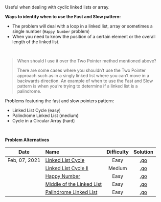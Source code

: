 Useful when dealing with cyclic linked lists or array.

**Ways to identify when to use the Fast and Slow pattern:**

- The problem will deal with a loop in a linked list, array or sometimes a single number (`Happy Number` problem)
- When you need to know the position of a certain element or the overall length of the linked list.

<br/>

> When should I use it over the Two Pointer method mentioned above?  
> 
> There are some cases where you shouldn’t use the Two Pointer approach such as in a singly linked list where you can’t move in a backwards direction. An example of when to use the Fast and Slow pattern is when you’re trying to determine if a linked list is a palindrome.  

Problems featuring the fast and slow pointers pattern:  
- Linked List Cycle (easy)
- Palindrome Linked List (medium)
- Cycle in a Circular Array (hard)

<br/>

**Problem Alternatives**

| Date | Name | Difficulty | Solution |
|:----:|:-----|:----------:|:--------:|
| Feb, 07, 2021 | [Linked List Cycle](https://leetcode.com/problems/linked-list-cycle/) | Easy | [.go](https://github.com/the-robot/coding-challenges/blob/master/leet-code/educative.io/03-fast-and-slow-pointers/linked-list-cycle.go) |
| | [Linked List Cycle II](https://leetcode.com/problems/linked-list-cycle-ii/) | Medium | [.go](https://github.com/the-robot/coding-challenges/blob/master/leet-code/educative.io/03-fast-and-slow-pointers/linked-list-cycle-ii.go) |
| | [Happy Number](https://leetcode.com/problems/happy-number/) | Easy | [.go](https://github.com/the-robot/coding-challenges/blob/master/leet-code/educative.io/03-fast-and-slow-pointers/happy-number.go) |
| | [Middle of the Linked List](https://leetcode.com/problems/middle-of-the-linked-list/) | Easy | [.go](https://github.com/the-robot/coding-challenges/blob/master/leet-code/educative.io/03-fast-and-slow-pointers/middle-of-the-linked-list.go) |
| | [Palindrome Linked List](https://leetcode.com/problems/palindrome-linked-list/) | Easy | [.go](https://github.com/the-robot/coding-challenges/blob/master/leet-code/educative.io/03-fast-and-slow-pointers/palindrome-linked-list.go) |
